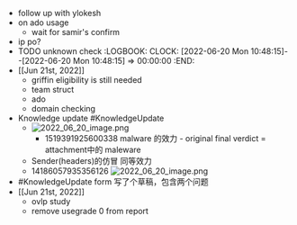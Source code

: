 - follow up with ylokesh
- on ado usage
	- wait for samir's confirm
- ip po?
- TODO unknown check
  :LOGBOOK:
  CLOCK: [2022-06-20 Mon 10:48:15]--[2022-06-20 Mon 10:48:15] =>  00:00:00
  :END:
- [[Jun 21st, 2022]]
	- griffin eligibility is still needed
	- team struct
	- ado
	- domain checking
- Knowledge update #KnowledgeUpdate
	- ![2022_06_20_image.png](https://cdn.logseq.com/%2Fe665ccdc-ca08-4e13-adf4-2c2994386a2ba00a064b-f2e3-406c-98b3-aaabf3b825d12022_06_20_image.png?Expires=4809306508&Signature=eKsUHJdSg4fuTgvDa6FiqiYjX1YhaDCkeJiDcd7RPLoGEGfQOBpGXa37fXbhuqZ3jWMNPscUFrnmlbcVIUZGEWOCzUwepa8q2Z2Y8gmVSyhQJz3zXJnsgtLe1nP0WKVSxjNFqPWJsDmwn4vF9BMey6IFTTUqxRRWkomUPPJ-RQG8TipcR9FsGFUTelMrn1MPHrrcxj6ggi~rFGYQIpHG~aqoM6KOMIFwj~3KhmuNaAxy~hWrqDPAM1OeNWc3kpHl2cbTdg1uj61E0cyo32vuk6gw5XXOCW4lxysPe44L3k4G0Afha4sNOJCRR2tbQ2FvFMWiWc0pp7cK1xcskR~Z5A__&Key-Pair-Id=APKAJE5CCD6X7MP6PTEA)
		- 1519391925600338
		  malware 的效力  - original final verdict = attachment中的 maleware
	- Sender(headers)的仿冒 同等效力
	- 14186057935356126
	  ![2022_06_20_image.png](https://cdn.logseq.com/%2Fe665ccdc-ca08-4e13-adf4-2c2994386a2b0b14efa4-dea9-432d-8abe-b04bc23a85cc2022_06_20_image.png?Expires=4809306609&Signature=i~-JPxO8WLEbHaRHgNooKFgqj5vO4FSA8EJt9CQuQXwOe-26DvwJyqrJIaS7cZPFgXbDU0lbIDGXEez9eVJR0Ij9~QZcELrk-OveTPbwryuo0UxtrbDlE3T792QK3TGrtSIR9lGduqm2R9ZfZvbvwDRY9BDTPKv9XQijXKU4ZB6Bu1dl-JFtnPxYTAn5vWODBfU3f26bwvapq8Cbo~0ukhDo6PjRPOG7liDPM8hx22Ta4329xgvRMbC8MD4--6Rg-tb1y5lw-zMktiL~FYhnZjtI-Ev-MbCMMjqfhr3JNRhEqhp4R-8Bc8Snz8WfYbjCW8HVAcIs-hhoqQnx~MsigA__&Key-Pair-Id=APKAJE5CCD6X7MP6PTEA)
- #KnowledgeUpdate form 写了个草稿，包含两个问题
- [[Jun 21st, 2022]]
	- ovlp study
	- remove usegrade 0 from report